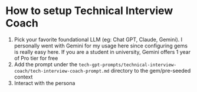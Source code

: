 # How to setup Technical Interview Coach

1. Pick your favorite foundational LLM (eg: Chat GPT, Claude, Gemini). I personally went with Gemini for my usage here since configuring gems is really easy here. If you are a student in university, Gemini offers 1 year of Pro tier for free
2. Add the prompt under the `tech-gpt-prompts/technical-interview-coach/tech-interview-coach-prompt.md` directory to the gem/pre-seeded context
3. Interact with the persona
